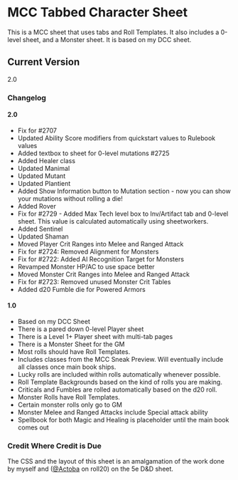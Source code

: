 # MCC Tabbed Character Sheet

This is a MCC sheet that uses tabs and Roll Templates.  It also includes a 0-level sheet, and a Monster sheet.  It is based on my DCC sheet.

## Current Version
2.0

### Changelog

#### 2.0
* Fix for #2707
* Updated Ability Score modifiers from quickstart values to Rulebook values
* Added textbox to sheet for 0-level mutations #2725
* Added Healer class
* Updated Manimal
* Updated Mutant
* Updated Plantient
* Added Show Information button to Mutation section - now you can show your mutations without rolling a die!
* Added Rover
* Fix for #2729 - Added Max Tech level box to Inv/Artifact tab and 0-level sheet.  This value is calculated automatically using sheetworkers.
* Added Sentinel
* Updated Shaman
* Moved Player Crit Ranges into Melee and Ranged Attack
* Fix for #2724: Removed Alignment for Monsters
* Fix for #2722: Added AI Recognition Target for Monsters
* Revamped Monster HP/AC to use space better
* Moved Monster Crit Ranges into Melee and Ranged Attack
* Fix for #2723: Removed unused Monster Crit Tables
* Added d20 Fumble die for Powered Armors

#### 1.0
* Based on my DCC Sheet
* There is a pared down 0-level Player sheet 
* There is a Level 1+ Player sheet with multi-tab pages
* There is a Monster Sheet for the GM
* Most rolls should have Roll Templates.
* Includes classes from the MCC Sneak Preview.  Will eventually include all classes once main book ships.
* Lucky rolls are included within rolls automatically whenever possible.
* Roll Template Backgrounds based on the kind of rolls you are making.
* Criticals and Fumbles are rolled automatically based on the d20 roll.
* Monster Rolls have Roll Templates.
* Certain monster rolls only go to GM
* Monster Melee and Ranged Attacks include Special attack ability
* Spellbook for both Magic and Healing is placeholder until the main book comes out

### Credit Where Credit is Due
The CSS and the layout of this sheet is an amalgamation of the work done by myself and ([@Actoba](https://app.roll20.net/users/427494/actoba) on roll20) on the 5e D&D sheet.